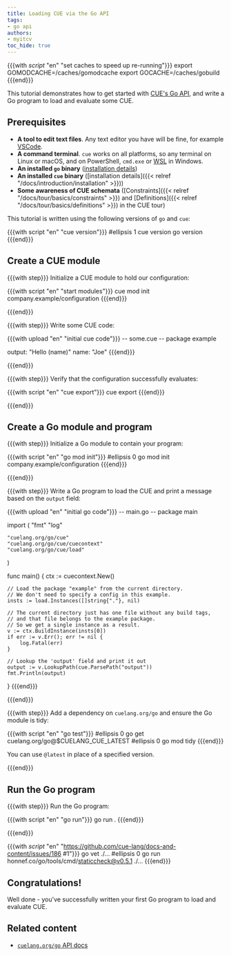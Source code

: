 ```yaml
---
title: Loading CUE via the Go API
tags:
- go api
authors:
- myitcv
toc_hide: true
---
```


{{{with _script_ "en" "set caches to speed up re-running"}}}
export GOMODCACHE=/caches/gomodcache
export GOCACHE=/caches/gobuild
{{{end}}}

This tutorial demonstrates how to get started with [CUE's Go
API](https://pkg.go.dev/cuelang.org/go), and write a Go program to load and
evaluate some CUE.

## Prerequisites

- **A tool to edit text files**. Any text editor you have will be fine, for
  example [VSCode](https://code.visualstudio.com/).
- **A command terminal**. `cue` works on all platforms, so any terminal on Linux
  or macOS, and on PowerShell, `cmd.exe` or
  [WSL](https://learn.microsoft.com/en-us/windows/wsl/install) in Windows.
- **An installed `go` binary**
  ([installation details](https://go.dev/doc/install))
- **An installed `cue` binary**
  ([installation details]({{< relref "/docs/introduction/installation" >}}))
- **Some awareness of CUE schemata**
  ([Constraints]({{< relref "/docs/tour/basics/constraints" >}}) and
   [Definitions]({{< relref "/docs/tour/basics/definitions" >}}) in the CUE tour)

This tutorial is written using the following versions of `go` and `cue`:

{{{with script "en" "cue version"}}}
#ellipsis 1
cue version
go version
{{{end}}}

## Create a CUE module

{{{with step}}}
Initialize a CUE module to hold our configuration:

{{{with script "en" "start modules"}}}
cue mod init company.example/configuration
{{{end}}}

{{{end}}}

{{{with step}}}
Write some CUE code:

{{{with upload "en" "initial cue code"}}}
-- some.cue --
package example

output: "Hello \(name)"
name:   "Joe"
{{{end}}}

{{{end}}}

{{{with step}}}
Verify that the configuration successfully evaluates:

{{{with script "en" "cue export"}}}
cue export
{{{end}}}

{{{end}}}

## Create a Go module and program

{{{with step}}}
Initialize a Go module to contain your program:

{{{with script "en" "go mod init"}}}
#ellipsis 0
go mod init company.example/configuration
{{{end}}}

{{{end}}}

{{{with step}}}
Write a Go program to load the CUE and print a message based on the `output`
field:

{{{with upload "en" "initial go code"}}}
-- main.go --
package main

import (
	"fmt"
	"log"

	"cuelang.org/go/cue"
	"cuelang.org/go/cue/cuecontext"
	"cuelang.org/go/cue/load"
)

func main() {
	ctx := cuecontext.New()

	// Load the package "example" from the current directory.
	// We don't need to specify a config in this example.
	insts := load.Instances([]string{"."}, nil)

	// The current directory just has one file without any build tags,
	// and that file belongs to the example package.
	// So we get a single instance as a result.
	v := ctx.BuildInstance(insts[0])
	if err := v.Err(); err != nil {
		log.Fatal(err)
	}

	// Lookup the 'output' field and print it out
	output := v.LookupPath(cue.ParsePath("output"))
	fmt.Println(output)
}
{{{end}}}

{{{end}}}

{{{with step}}}
Add a dependency on `cuelang.org/go` and ensure the Go module is tidy:

{{{with script "en" "go test"}}}
#ellipsis 0
go get cuelang.org/go@$CUELANG_CUE_LATEST
#ellipsis 0
go mod tidy
{{{end}}}

You can use `@latest` in place of a specified version.

{{{end}}}

## Run the Go program

{{{with step}}}
Run the Go program:

{{{with script "en" "go run"}}}
go run .
{{{end}}}

{{{end}}}

{{{with _script_ "en" "https://github.com/cue-lang/docs-and-content/issues/186 #1"}}}
go vet ./...
#ellipsis 0
go run honnef.co/go/tools/cmd/staticcheck@v0.5.1 ./...
{{{end}}}

## Congratulations!

Well done - you've successfully written your first Go program to load and
evaluate CUE.

## Related content

- [`cuelang.org/go` API docs](https://pkg.go.dev/cuelang.org/go)

